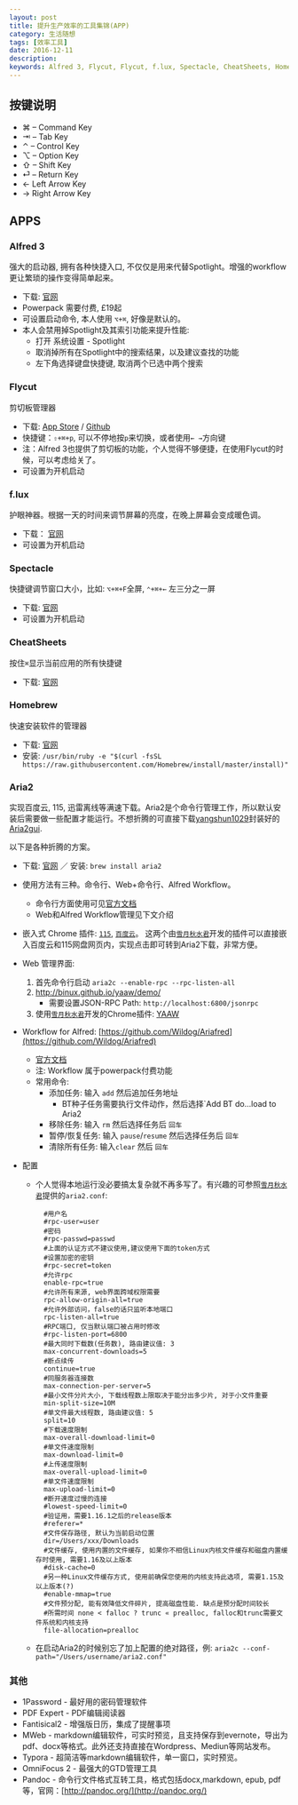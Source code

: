 ```yaml
---
layout: post
title: 提升生产效率的工具集锦(APP)
category: 生活随想
tags: [效率工具]
date: 2016-12-11
description:
keywords: Alfred 3, Flycut, Flycut, f.lux, Spectacle, CheatSheets, Homebrew, Aria2, Sublime Text 3, iTerm2, Charles, Dash
---
```


## 按键说明

* ⌘ – Command Key
* ⇥ – Tab Key
* ⌃ – Control Key
* ⌥ – Option Key
* ⇧ – Shift Key
* ⏎ – Return Key
* ← Left Arrow Key
* → Right Arrow Key

## APPS

### Alfred 3

强大的启动器, 拥有各种快捷入口, 不仅仅是用来代替Spotlight。增强的workflow更让繁琐的操作变得简单起来。

* 下载: [官网](https://www.alfredapp.com/)
* Powerpack 需要付费, £19起
* 可设置启动命令, 本人使用 `⌥+⌘`, 好像是默认的。
* 本人会禁用掉Spotlight及其索引功能来提升性能:
   * 打开 系统设置 - Spotlight
   * 取消掉所有在Spotlight中的搜索结果，以及建议查找的功能
   * 左下角选择键盘快捷键, 取消两个已选中两个搜索

### Flycut

剪切板管理器

* 下载: [App Store](http://itunes.apple.com/us/app/flycut-clipboard-manager/id442160987?mt=12) / [Github](https://github.com/TermiT/Flycut)
* 快捷键：`⇧+⌘+p`, 可以不停地按`p`来切换，或者使用`← →`方向键
* 注：Alfred 3也提供了剪切板的功能，个人觉得不够便捷，在使用Flycut的时候，可以考虑给关了。
* 可设置为开机启动

### f.lux

护眼神器。根据一天的时间来调节屏幕的亮度，在晚上屏幕会变成暖色调。

* 下载： [官网](https://justgetflux.com/)
* 可设置为开机启动

### Spectacle

快捷键调节窗口大小，比如: `⌥+⌘+F`全屏, `⌃+⌘+←` 左三分之一屏

* 下载: [官网](https://www.spectacleapp.com/)
* 可设置为开机启动

### CheatSheets

按住`⌘`显示当前应用的所有快捷键

* 下载: [官网](https://cheatsheetapp.com/CheatSheet/?lang=en)

### Homebrew

快速安装软件的管理器

* 下载: [官网](http://brew.sh/)
* 安装: `/usr/bin/ruby -e "$(curl -fsSL https://raw.githubusercontent.com/Homebrew/install/master/install)"`

### Aria2

实现百度云, 115, 迅雷离线等满速下载。Aria2是个命令行管理工作，所以默认安装后需要做一些配置才能运行。不想折腾的可直接下载[yangshun1029](https://github.com/yangshun1029)封装好的[Aria2gui](https://github.com/yangshun1029/aria2gui).

以下是各种折腾的方案。

* 下载: [官网](https://aria2.github.io/) ／ 安装: `brew install aria2`

* 使用方法有三种。命令行、Web+命令行、Alfred Workflow。
   * 命令行方面使用可见[官方文档 ](https://aria2.github.io/)
   * Web和Alfred Workflow管理见下文介绍

* 嵌入式 Chrome 插件: [`115`](https://github.com/acgotaku/115), [`百度云`](https://github.com/acgotaku/BaiduExporter)。 这两个由[`雪月秋水君`](https://github.com/acgotaku/)开发的插件可以直接嵌入百度云和115网盘网页内，实现点击即可转到Aria2下载，非常方便。

* Web 管理界面:
    1. 首先命令行启动 `aria2c --enable-rpc --rpc-listen-all`
    2. http://binux.github.io/yaaw/demo/
        * 需要设置JSON-RPC Path: `http://localhost:6800/jsonrpc`
    3. 使用[`雪月秋水君`](https://github.com/acgotaku/)开发的Chrome插件: [YAAW](https://github.com/acgotaku/YAAW-for-Chrome)

* Workflow for Alfred: [https://github.com/Wildog/Ariafred](https://github.com/Wildog/Ariafred)
    * [官方文档](http://wil.dog/ariafred/)
    * 注: Workflow 属于powerpack付费功能
    * 常用命令:
        * 添加任务: 输入 `add` 然后追加任务地址
            * BT种子任务需要执行文件动作，然后选择`Add BT do...load to Aria2
        * 移除任务: 输入 `rm` 然后选择任务后 `回车`
        * 暂停/恢复任务: 输入 `pause`/`resume` 然后选择任务后 `回车`
        * 清除所有任务: 输入`clear` 然后 `回车`
* 配置
    * 个人觉得本地运行没必要搞太复杂就不再多写了。有兴趣的可参照[`雪月秋水君`](https://github.com/acgotaku/)提供的`aria2.conf`:

            #用户名
            #rpc-user=user
            #密码
            #rpc-passwd=passwd
            #上面的认证方式不建议使用,建议使用下面的token方式
            #设置加密的密钥
            #rpc-secret=token
            #允许rpc
            enable-rpc=true
            #允许所有来源, web界面跨域权限需要
            rpc-allow-origin-all=true
            #允许外部访问，false的话只监听本地端口
            rpc-listen-all=true
            #RPC端口, 仅当默认端口被占用时修改
            #rpc-listen-port=6800
            #最大同时下载数(任务数), 路由建议值: 3
            max-concurrent-downloads=5
            #断点续传
            continue=true
            #同服务器连接数
            max-connection-per-server=5
            #最小文件分片大小, 下载线程数上限取决于能分出多少片, 对于小文件重要
            min-split-size=10M
            #单文件最大线程数, 路由建议值: 5
            split=10
            #下载速度限制
            max-overall-download-limit=0
            #单文件速度限制
            max-download-limit=0
            #上传速度限制
            max-overall-upload-limit=0
            #单文件速度限制
            max-upload-limit=0
            #断开速度过慢的连接
            #lowest-speed-limit=0
            #验证用，需要1.16.1之后的release版本
            #referer=*
            #文件保存路径, 默认为当前启动位置
            dir=/Users/xxx/Downloads
            #文件缓存, 使用内置的文件缓存, 如果你不相信Linux内核文件缓存和磁盘内置缓存时使用, 需要1.16及以上版本
            #disk-cache=0
            #另一种Linux文件缓存方式, 使用前确保您使用的内核支持此选项, 需要1.15及以上版本(?)
            #enable-mmap=true
            #文件预分配, 能有效降低文件碎片, 提高磁盘性能. 缺点是预分配时间较长
            #所需时间 none < falloc ? trunc « prealloc, falloc和trunc需要文件系统和内核支持
            file-allocation=prealloc
    * 在启动Aria2的时候别忘了加上配置的绝对路径，例: `aria2c --conf-path="/Users/username/aria2.conf"`

### 其他
* 1Password - 最好用的密码管理软件
* PDF Expert - PDF编辑阅读器
* Fantisical2 - 增强版日历，集成了提醒事项
* MWeb - markdown编辑软件，可实时预览，且支持保存到evernote，导出为pdf、docx等格式。此外还支持直接在Wordpress、Mediun等网站发布。
* Typora - 超简洁等markdown编辑软件，单一窗口，实时预览。
* OmniFocus 2 - 最强大的GTD管理工具
* Pandoc -  命令行文件格式互转工具，格式包括docx,markdown, epub, pdf等，官网：[http://pandoc.org/](http://pandoc.org/)


